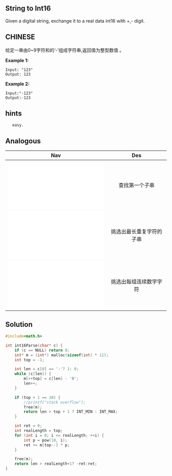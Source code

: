 ## String to Int16

Given a digital string, exchange it to a real data int16 with +,- digit.

## CHINESE
给定一串由0~9字符和的‘-’组成字符串,返回值为整型数值 。

**Example 1:**
```
Input: "123"
Output: 123
```
**Example 2:**
```
Input:"-123"
Output:-123
```

## hints
```
   easy.
```

## Analogous
|                Nav                    |                 Des                 |
|:-------------------------------------:|:-----------------------------------:|
|![isSubString](isSubString.md)         |查找第一个子串                       |
|![selectSubString](selectMaxDuplicateSubString.md) |挑选出最长重复字符的子串 |
|![selectNum](selectNum.md)             |挑选出每组连续数字字符               |

## Solution
``` c
#include<math.h>

int int16Parse(char* c) {
    if (c == NULL) return 0;
    int* m = (int*) malloc(sizeof(int) * 11);
    int top = -1;

    int len = c[0] == '-'? 1: 0;
    while (c[len]) {
        m[++top] = c[len] - '0';
        len++;
    }

    if (top + 1 == 10) {
        //printf("stack overflow");
        free(m);
        return len > top + 1 ? INT_MIN : INT_MAX;
    }

    int ret = 0;
    int realLength = top;
    for (int i = 0; i <= realLength; ++i) {
        int p = pow(10, i);
        ret += m[top--] * p;
    }

    free(m);
    return len > realLength+1? -ret:ret;
}
```